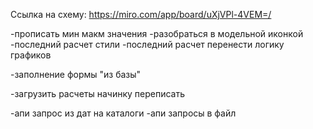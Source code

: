 Ссылка на схему:
https://miro.com/app/board/uXjVPl-4VEM=/

-прописать мин макм значения
-разобраться в модельной иконкой
-последний расчет стили
-последний расчет перенести логику графиков

-заполнение формы "из базы"

-загрузить расчеты начинку переписать

-апи запрос из дат на каталоги
-апи запросы в файл
